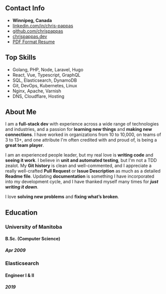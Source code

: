 ## Contact Info

- **Winnipeg, Canada**
- [linkedin.com/in/chris-pappas](https://linkedin.com/in/chris-pappas)
- [github.com/chrispappas](https://github.com/chrispappas)
- [chrispappas.dev](https://github.com/chrispappas)
- [PDF Format Resume](Chris_Pappas_Resume_May_2023.pdf)

## Top Skills

- Golang, PHP, Node, Laravel, Hugo
- React, Vue, Typescript, GraphQL
- SQL, Elasticsearch, DynamoDB
- Git, DevOps, Kubernetes, Linux
- Nginx, Apache, Varnish
- DNS, Cloudflare, Hosting

## About Me

I am a **full-stack dev** with experience across a wide range of technologies and industries, and a passion for **learning
new things** and **making new connections**. I have worked in organizations from 10 to 10,000, on teams of 3 to 13+, and one
attribute I'm often credited with and proud of, is being a **great team player**.

I am an experienced people leader, but my real love is **writing code** and **seeing it work**. I believe in **unit and automated
testing**, but I'm not a TDD zealot. My **Git history** is clean and well-commented, and I appreciate a really well-crafted
**Pull Request** or **Issue Description** as much as a detailed **Readme file**. Updating **documentation** is something I have
incorporated into my development cycle, and I have thanked myself many times for **_just writing it down_**.

I love **solving new problems** and **fixing what’s broken**.

## Education

### University of Manitoba
#### B.Sc. (Computer Science)
##### Apr 2009

### Elasticsearch
#### Engineer I & II
##### 2019
